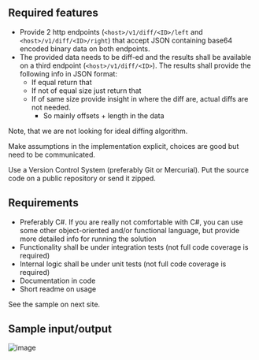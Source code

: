 ## Required features

- Provide 2 http endpoints (`<host>/v1/diff/<ID>/left` and `<host>/v1/diff/<ID>/right`) that accept JSON containing base64 encoded binary data on both endpoints.
- The provided data needs to be diff-ed and the results shall be available on a third endpoint (`<host>/v1/diff/<ID>`). The results shall provide the following info in JSON format:
    - If equal return that
    - If not of equal size just return that
    - If of same size provide insight in where the diff are, actual diffs are not needed.
        - So mainly offsets + length in the data

Note, that we are not looking for ideal diffing algorithm.

Make assumptions in the implementation explicit, choices are good but need to be communicated.

Use a Version Control System (preferably Git or Mercurial). Put the source code on a public repository or send it zipped.

## Requirements

- Preferably C#. If you are really not comfortable with C#, you can use some other object-oriented and/or functional language, but provide more detailed info for running the solution
- Functionality shall be under integration tests (not full code coverage is required)
- Internal logic shall be under unit tests (not full code coverage is required)
- Documentation in code
- Short readme on usage

See the sample on next site.

## Sample input/output
![image](https://user-images.githubusercontent.com/71412070/172300275-a0e83570-bef1-4390-b1fb-51910f7dff00.png)
